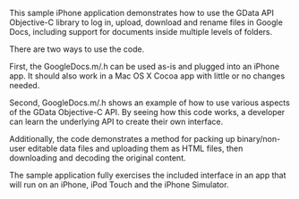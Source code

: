 This sample iPhone application demonstrates how to use the GData API Objective-C library to log in, upload, download and rename files in Google Docs, including support for documents inside multiple levels of folders.

There are two ways to use the code.

First, the GoogleDocs.m/.h can be used as-is and plugged into an iPhone app. It should also work in a Mac OS X Cocoa app with little or no changes needed.

Second, GoogleDocs.m/.h shows an example of how to use various aspects of the GData Objective-C API. By seeing how this code works, a developer can learn the underlying API to create their own interface.

Additionally, the code demonstrates a method for packing up binary/non-user editable data files and uploading them as HTML files, then downloading and decoding the original content.

The sample application fully exercises the included interface in an app that will run on an iPhone, iPod Touch and the iPhone Simulator.